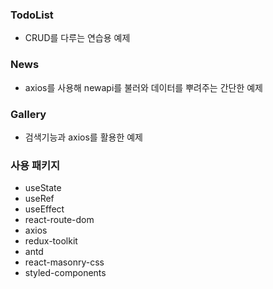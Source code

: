 ### TodoList

- CRUD를 다루는 연습용 예제

### News

- axios를 사용해 newapi를 불러와 데이터를 뿌려주는 간단한 예제

### Gallery

- 검색기능과 axios를 활용한 예제

### 사용 패키지 

- useState
- useRef
- useEffect
- react-route-dom
- axios
- redux-toolkit
- antd
- react-masonry-css
- styled-components
